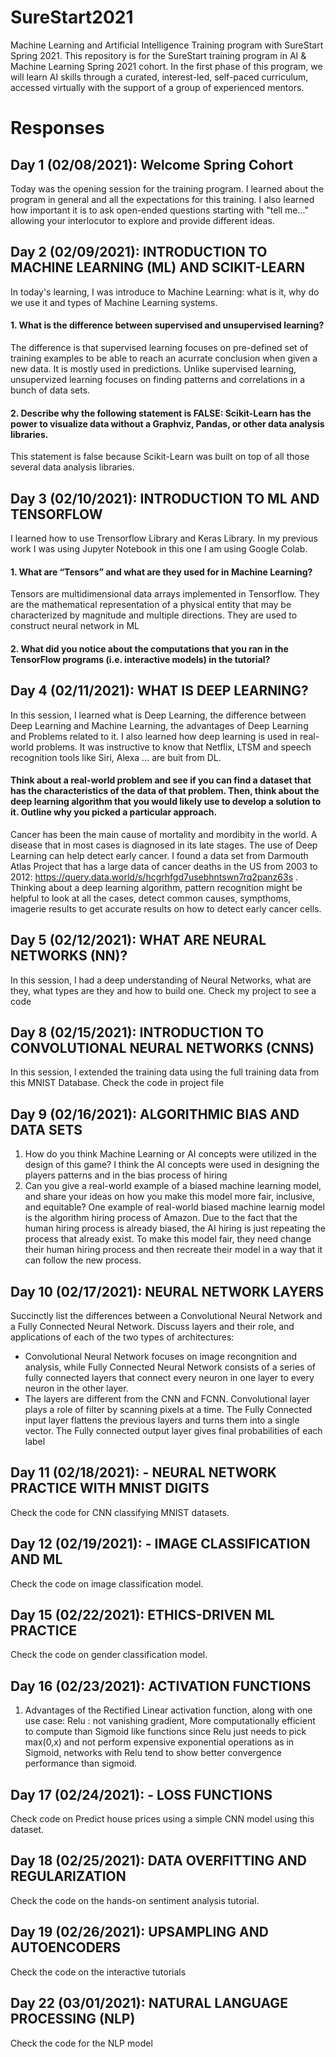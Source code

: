 # SureStart2021
Machine Learning and Artificial Intelligence Training program with SureStart Spring 2021.
This repository is for the SureStart training program in AI & Machine Learning Spring 2021 cohort. In the first phase of this program, we will learn AI skills through a curated, interest-led, self-paced curriculum, accessed virtually with the support of a group of experienced mentors. 

# Responses
## Day 1 (02/08/2021): Welcome Spring Cohort
Today was the opening session for the training program. I learned about the program in general and all the expectations for this training. I also learned how important it is to ask open-ended questions starting with "tell me..." allowing your interlocutor to explore and provide different ideas. 

## Day 2 (02/09/2021): INTRODUCTION TO MACHINE LEARNING (ML) AND SCIKIT-LEARN
In today's learning, I was introduce to Machine Learning: what is it, why do we use it and types of Machine Learning systems.
#### 1. What is the difference between supervised and unsupervised learning?
The difference is that supervised learning focuses on pre-defined set of training examples to be able to reach an acurrate conclusion when given a new data. It is mostly used in predictions. Unlike supervised learning, unsupervized learning focuses on finding patterns and correlations in a bunch of data sets. 
#### 2. Describe why the following statement is FALSE: Scikit-Learn has the power to visualize data without a Graphviz, Pandas, or other data analysis libraries.
This statement is false because Scikit-Learn was built on top of all those several data analysis libraries.

## Day 3 (02/10/2021): INTRODUCTION TO ML AND TENSORFLOW
I learned how to use Trensorflow Library and Keras Library. In my previous work I was using Jupyter Notebook in this one I am using Google Colab. 
#### 1. What are “Tensors” and what are they used for in Machine Learning?
Tensors are multidimensional data arrays implemented in Tensorflow. They are the mathematical representation of a physical entity that may be characterized by magnitude and multiple directions. They are used to construct neural network in ML

#### 2. What did you notice about the computations that you ran in the TensorFlow programs (i.e. interactive models) in the tutorial?

## Day 4 (02/11/2021): WHAT IS DEEP LEARNING?
In this session, I learned what is Deep Learning, the difference between Deep Learning and Machine Learning, the advantages of Deep Learning and Problems related to it. I also learned how deep learning is used in real-world problems. It was instructive to know that Netflix, LTSM and speech recognition tools like Siri, Alexa ... are buit from DL. 

#### Think about a real-world problem and see if you can find a dataset that has the characteristics of the data of that problem. Then, think about the deep learning algorithm that you would likely use to develop a solution to it. Outline why you picked a particular approach.
Cancer has been the main cause of mortality and mordibity in the world. A disease that in most cases is diagnosed in its late stages. The use of Deep Learning can help detect early cancer. I found a data set from Darmouth Atlas Project that has a large data of cancer deaths in the US from 2003 to 2012: https://query.data.world/s/hcgrhfgd7usebhntswn7rq2panz63s . 
Thinking about a deep learning algorithm, pattern recognition might be helpful to look at all the cases, detect common causes, sympthoms, imagerie results to get accurate results on how to detect early cancer cells. 

## Day 5 (02/12/2021): WHAT ARE NEURAL NETWORKS (NN)?
In this session, I had a deep understanding of Neural Networks, what are they, what types are they and how to build one. Check my project to see a code 

## Day 8 (02/15/2021): INTRODUCTION TO CONVOLUTIONAL NEURAL NETWORKS (CNNS)
In this session, I extended the training data using the full training data from this MNIST Database. Check the code in project file

## Day 9 (02/16/2021): ALGORITHMIC BIAS AND DATA SETS
1. How do you think Machine Learning or AI concepts were utilized in the design of this game?
I think the AI concepts were used in designing the players patterns and in the bias process of hiring
2. Can you give a real-world example of a biased machine learning model, and share your ideas on how you make this model more fair, inclusive, and equitable? 
One example of real-world biased machine learnig model is the algorithm hiring process of Amazon. Due to the fact that the human hiring process is already biased, the AI hiring is just repeating the process that already exist. To make this model fair, they need change their human hiring process and then recreate their model in a way that it can follow the new process. 

## Day 10 (02/17/2021): NEURAL NETWORK LAYERS
Succinctly list the differences between a Convolutional Neural Network and a Fully Connected Neural Network. Discuss layers and their role, and applications of each of the two types of architectures: 
- Convolutional Neural Network focuses on image recongnition and analysis, while Fully Connected Neural Network consists of a series of fully connected layers that connect every neuron in one layer to every neuron in the other layer. 
- The layers are different from the CNN and FCNN. Convolutional layer plays a role of filter by scanning pixels at a time. The Fully Connected input layer flattens the previous layers and turns them into a single vector. The Fully connected output layer gives final probabilities of each label

## Day 11 (02/18/2021): - NEURAL NETWORK PRACTICE WITH MNIST DIGITS
Check the code for CNN classifying MNIST datasets.

## Day 12 (02/19/2021): - IMAGE CLASSIFICATION AND ML
Check the code on image classification model.

## Day 15 (02/22/2021): ETHICS-DRIVEN ML PRACTICE
Check the code on gender classification model. 

## Day 16 (02/23/2021): ACTIVATION FUNCTIONS
1. Advantages of the Rectified Linear activation function, along with one use case: 
Relu : not vanishing gradient, More computationally efficient to compute than Sigmoid like functions since Relu just needs to pick max(0,x) and not perform expensive exponential operations as in Sigmoid, networks with Relu tend to show better convergence performance than sigmoid.

## Day 17 (02/24/2021): - LOSS FUNCTIONS
Check code on Predict house prices using a simple CNN model using this dataset.

## Day 18 (02/25/2021): DATA OVERFITTING AND REGULARIZATION
Check the code on the hands-on sentiment analysis tutorial.
 
## Day 19 (02/26/2021): UPSAMPLING AND AUTOENCODERS
Check the code on the interactive tutorials

## Day 22 (03/01/2021): NATURAL LANGUAGE PROCESSING (NLP)
Check the code for the NLP model
